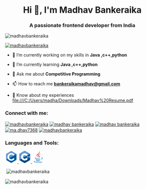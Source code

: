 <h1 align="center">Hi 👋, I'm Madhav Bankeraika</h1>
<h3 align="center">A passionate frontend developer from India</h3>

<p align="left"> <img src="https://komarev.com/ghpvc/?username=madhavbankeraika&label=Profile%20views&color=0e75b6&style=flat" alt="madhavbankeraika" /> </p>

<p align="left"> <a href="https://twitter.com/madhavbankeraika" target="blank"><img src="https://img.shields.io/twitter/follow/madhavbankeraika?logo=twitter&style=for-the-badge" alt="madhavbankeraika" /></a> </p>

- 🔭 I’m currently working on my skills in **Java ,c++,python**

- 🌱 I’m currently learning **Java ,c++,python**

- 💬 Ask me about **Competitive Programming**

- 📫 How to reach me **bankeraikamadhav@gmail.com**

- 📄 Know about my experiences [file:///C:/Users/madha/Downloads/Madhav%20Resume.pdf](file:///C:/Users/madha/Downloads/Madhav%20Resume.pdf)

<h3 align="left">Connect with me:</h3>
<p align="left">
<a href="https://twitter.com/madhavbankeraika" target="blank"><img align="center" src="https://raw.githubusercontent.com/rahuldkjain/github-profile-readme-generator/master/src/images/icons/Social/twitter.svg" alt="madhavbankeraika" height="30" width="40" /></a>
<a href="https://linkedin.com/in/madhav bankeraika" target="blank"><img align="center" src="https://raw.githubusercontent.com/rahuldkjain/github-profile-readme-generator/master/src/images/icons/Social/linked-in-alt.svg" alt="madhav bankeraika" height="30" width="40" /></a>
<a href="https://fb.com/madhav bankeraika" target="blank"><img align="center" src="https://raw.githubusercontent.com/rahuldkjain/github-profile-readme-generator/master/src/images/icons/Social/facebook.svg" alt="madhav bankeraika" height="30" width="40" /></a>
<a href="https://instagram.com/ma.dhav7368" target="blank"><img align="center" src="https://raw.githubusercontent.com/rahuldkjain/github-profile-readme-generator/master/src/images/icons/Social/instagram.svg" alt="ma.dhav7368" height="30" width="40" /></a>
<a href="https://codeforces.com/profile/madhavbankeraika" target="blank"><img align="center" src="https://raw.githubusercontent.com/rahuldkjain/github-profile-readme-generator/master/src/images/icons/Social/codeforces.svg" alt="madhavbankeraika" height="30" width="40" /></a>
</p>

<h3 align="left">Languages and Tools:</h3>
<p align="left"> <a href="https://www.cprogramming.com/" target="_blank" rel="noreferrer"> <img src="https://raw.githubusercontent.com/devicons/devicon/master/icons/c/c-original.svg" alt="c" width="40" height="40"/> </a> <a href="https://www.w3schools.com/cpp/" target="_blank" rel="noreferrer"> <img src="https://raw.githubusercontent.com/devicons/devicon/master/icons/cplusplus/cplusplus-original.svg" alt="cplusplus" width="40" height="40"/> </a> <a href="https://www.java.com" target="_blank" rel="noreferrer"> <img src="https://raw.githubusercontent.com/devicons/devicon/master/icons/java/java-original.svg" alt="java" width="40" height="40"/> </a> </p>

<p>&nbsp;<img align="center" src="https://github-readme-stats.vercel.app/api?username=madhavbankeraika&show_icons=true&locale=en" alt="madhavbankeraika" /></p>

<p><img align="center" src="https://github-readme-streak-stats.herokuapp.com/?user=madhavbankeraika&" alt="madhavbankeraika" /></p>
